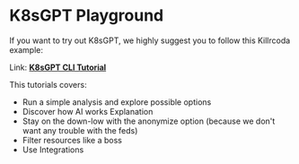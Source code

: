 # K8sGPT Playground

If you want to try out K8sGPT, we highly suggest you to follow this Killrcoda example:

Link: [**K8sGPT CLI Tutorial**](https://killercoda.com/matthisholleville/scenario/k8sgpt-cli)

This tutorials covers:

- Run a simple analysis and explore possible options
- Discover how AI works Explanation
- Stay on the down-low with the anonymize option (because we don't want any trouble with the feds)
- Filter resources like a boss
- Use Integrations
